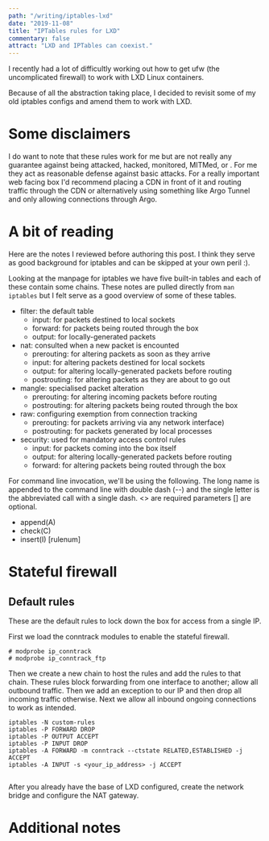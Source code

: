 ```yaml
---
path: "/writing/iptables-lxd"
date: "2019-11-08"
title: "IPTables rules for LXD"
commentary: false
attract: "LXD and IPTables can coexist."
---
```

I recently had a lot of difficultly working out how to get ufw (the uncomplicated firewall) to work with LXD Linux containers.

Because of all the abstraction taking place, I decided to revisit some of my old iptables configs and amend them to work with LXD.

# Some disclaimers
I do want to note that these rules work for me but are not really any guarantee against being attacked, hacked, monitored, MITMed, or <insert-bad-thing-here>.  For me they act as reasonable defense against basic attacks.  For a really important web facing box I'd recommend placing a CDN in front of it and routing traffic through the CDN or alternatively using something like Argo Tunnel and only allowing connections through Argo.

# A bit of reading
Here are the notes I reviewed before authoring this post.  I think they serve as good background for iptables and can be skipped at your own peril :).

Looking at the manpage for iptables we have five built-in tables and each of these contain some chains.  These notes are pulled directly from `man iptables` but I felt serve as a good overview of some of these tables.

* filter: the default table
  * input: for packets destined to local sockets
  * forward: for packets being routed through the box
  * output: for locally-generated packets
* nat: consulted when a new packet is encounted
  * prerouting: for altering packets as soon as they arrive
  * input: for altering packets destined for local sockets
  * output: for altering locally-generated packets before routing
  * postrouting: for altering packets as they are about to go out
* mangle: specialised packet alteration
  * prerouting: for altering incoming packets before routing
  * postrouting: for altering packets being routed through the box
* raw: configuring exemption from connection tracking
  * prerouting: for packets arriving via any network interface)
  * postrouting: for packets generated by local processes
* security: used for mandatory access control rules
  * input: for packets coming into the box itself
  * output: for altering locally-generated packets before routing
  * forward: for altering packets being routed through the box

For command line invocation, we'll be using the following.  The long name is appended to the command line with double dash (--) and the single letter is the abbreviated call with a single dash.  <> are required parameters [] are optional.
* append(A) <chain> <rule-specification>
* check(C) <chain> <rule-specification>
* insert(I) <chain> [rulenum] <rule-specification>

# Stateful firewall
## Default rules
These are the default rules to lock down the box for access from a single IP.

First we load the conntrack modules to enable the stateful firewall.
```
# modprobe ip_conntrack
# modprobe ip_conntrack_ftp
```

Then we create a new chain to host the rules and add the rules to that chain.  These rules block forwarding from one interface to another; allow all outbound traffic.  Then we add an exception to our IP and then drop all incoming traffic otherwise.  Next we allow all inbound ongoing connections to work as intended.
```
iptables -N custom-rules
iptables -P FORWARD DROP
iptables -P OUTPUT ACCEPT
iptables -P INPUT DROP
iptables -A FORWARD -m conntrack --ctstate RELATED,ESTABLISHED -j ACCEPT
iptables -A INPUT -s <your_ip_address> -j ACCEPT
```

```
```

After you already have the base of LXD configured, create the network bridge and configure the NAT gateway.

# Additional notes




```
```

```
```

```
```

```
```

```
```


